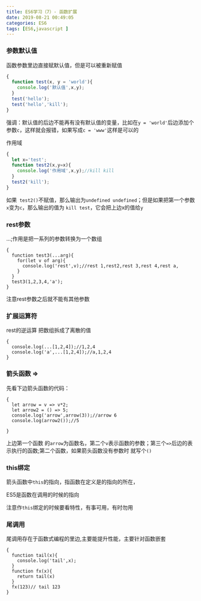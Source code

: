 ```yaml
---
title: ES6学习（7）- 函数扩展
date: 2019-08-21 00:49:05
categories: ES6
tags: [ES6,javascript ]
---
```

### 参数默认值

函数参数里边直接赋默认值，但是可以被重新赋值
```JavaScript
{
  function test(x, y = 'world'){
    console.log('默认值',x,y);
  }
  test('hello');
  test('hello','kill');
}

```
<!-- more -->
强调：默认值的后边不能再有没有默认值的变量，比如在`y = 'world'`后边添加个参数`c`，这样就会报错，如果写成`c = 'www'`这样是可以的 


作用域 
```JavaScript
{
  let x='test';
  function test2(x,y=x){
    console.log('作用域',x,y);//kill kill
  }
  test2('kill');
}

```
如果` test2()`不赋值，那么输出为`undefined undefined`；但是如果把第一个参数`x`变为`c`，那么输出的值为 `kill test`，它会把上边x的值给`y` 

### rest参数

...;作用是把一系列的参数转换为一个数组

```
{
  function test3(...arg){
    for(let v of arg){
      console.log('rest',v);//rest 1,rest2,rest 3,rest 4,rest a,
    }
  }
  test3(1,2,3,4,'a');
}
```
注意rest参数之后就不能有其他参数 

### 扩展运算符

rest的逆运算
把数组拆成了离散的值

```
{
  console.log(...[1,2,4]);//1,2,4
  console.log('a',...[1,2,4]);//a,1,2,4
}
```

### 箭头函数 =>

先看下边箭头函数的代码：
```
{
  let arrow = v => v*2;
  let arrow2 = () => 5;
  console.log('arrow',arrow(3));//arrow 6
  console.log(arrow2());//5

}
```
上边第一个函数 的`arrow`为函数名，第二个`v`表示函数的参数；第三个`=>`后边的表示执行的函数;第二个函数，如果箭头函数没有参数时 就写个`()`


### this绑定
箭头函数中`this`的指向，指函数在定义是的指向的所在，

ES5是函数在调用的时候的指向

注意作`this`绑定的时候要看特性，有事可用，有时勿用

### 尾调用

尾调用存在于函数式编程的里边,主要能提升性能，主要针对函数嵌套 
```
{
  function tail(x){
    console.log('tail',x);
  }
  function fx(x){
    return tail(x)
  }
  fx(123)// tail 123
}

```
